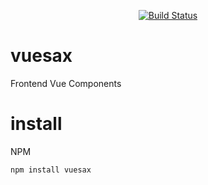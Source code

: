 <p align="center">
<a href="https://lusaxweb.github.io/vuesax/#/"><img src="https://lusaxweb.github.io/vuesax/static2/img/vuesax-logo-2.0ab2286.png" alt="Build Status"></a>
</p>

# vuesax

Frontend Vue Components

# install

NPM

`
  npm install vuesax
`
